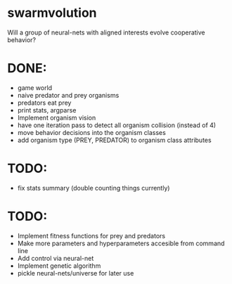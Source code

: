 # swarmvolution
Will a group of neural-nets with aligned interests evolve cooperative behavior?

# DONE:
* game world
* naive predator and prey organisms
* predators eat prey
* print stats, argparse
* Implement organism vision
* have one iteration pass to detect all organism collision (instead of 4)
* move behavior decisions into the organism classes
* add organism type (PREY, PREDATOR) to organism class attributes

# TODO:
* fix stats summary (double counting things currently)

# TODO:
* Implement fitness functions for prey and predators
* Make more parameters and hyperparameters accesible from command line
* Add control via neural-net
* Implement genetic algorithm
* pickle neural-nets/universe for later use
